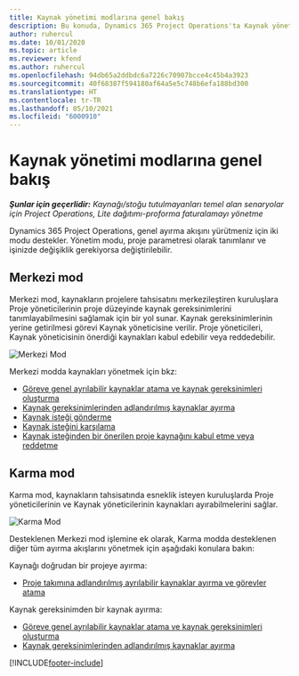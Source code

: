```yaml
---
title: Kaynak yönetimi modlarına genel bakış
description: Bu konuda, Dynamics 365 Project Operations'ta Kaynak yönetimi özelliği hakkında bilgiler sağlanmaktadır.
author: ruhercul
ms.date: 10/01/2020
ms.topic: article
ms.reviewer: kfend
ms.author: ruhercul
ms.openlocfilehash: 94db65a2ddbdc6a7226c70907bcce4c45b4a3923
ms.sourcegitcommit: 40f68387f594180af64a5e5c748b6efa188bd300
ms.translationtype: HT
ms.contentlocale: tr-TR
ms.lasthandoff: 05/10/2021
ms.locfileid: "6000910"
---
```

# <a name="resource-management-modes-overview"></a>Kaynak yönetimi modlarına genel bakış

_**Şunlar için geçerlidir:** Kaynağı/stoğu tutulmayanları temel alan senaryolar için Project Operations, Lite dağıtımı-proforma faturalamayı yönetme_


Dynamics 365 Project Operations, genel ayırma akışını yürütmeniz için iki modu destekler. Yönetim modu, proje parametresi olarak tanımlanır ve işinizde değişiklik gerekiyorsa değiştirilebilir.    

## <a name="central-mode"></a>Merkezi mod
Merkezi mod, kaynakların projelere tahsisatını merkezileştiren kuruluşlara Proje yöneticilerinin proje düzeyinde kaynak gereksinimlerini tanımlayabilmesini sağlamak için bir yol sunar. Kaynak gereksinimlerinin yerine getirilmesi görevi Kaynak yöneticisine verilir. Proje yöneticileri, Kaynak yöneticisinin önerdiği kaynakları kabul edebilir veya reddedebilir.

![Merkezi Mod](./media/resource-management-central.png)

Merkezi modda kaynakları yönetmek için bkz:

- [Göreve genel ayrılabilir kaynaklar atama ve kaynak gereksinimleri oluşturma](/dynamics365/project-service/assign-generic-bookable-resource)
- [Kaynak gereksinimlerinden adlandırılmış kaynaklar ayırma](/dynamics365/project-service/book-named-resource)
- [Kaynak isteği gönderme](/dynamics365/project-service/submit-resource-request)
- [Kaynak isteğini karşılama](/dynamics365/project-service/resource-management-fulfill-requests)
- [Kaynak isteğinden bir önerilen proje kaynağını kabul etme veya reddetme](/dynamics365/project-service/accept-reject-proposed-resource)

## <a name="hybrid-mode"></a>Karma mod
Karma mod, kaynakların tahsisatında esneklik isteyen kuruluşlarda Proje yöneticilerinin ve Kaynak yöneticilerinin kaynakları ayırabilmelerini sağlar.

![Karma Mod](./media/resource-management-hybrid.png)

Desteklenen Merkezi mod işlemine ek olarak, Karma modda desteklenen diğer tüm ayırma akışlarını yönetmek için aşağıdaki konulara bakın:

Kaynağı doğrudan bir projeye ayırma:
- [Proje takımına adlandırılmış ayrılabilir kaynaklar ayırma ve görevler atama](/dynamics365/project-service/assign-named-bookable-resource)

Kaynak gereksinimden bir kaynak ayırma:
- [Göreve genel ayrılabilir kaynaklar atama ve kaynak gereksinimleri oluşturma](/dynamics365/project-service/assign-generic-bookable-resource)
- [Kaynak gereksinimlerinden adlandırılmış kaynaklar ayırma](/dynamics365/project-service/book-named-resource)


[!INCLUDE[footer-include](../includes/footer-banner.md)]